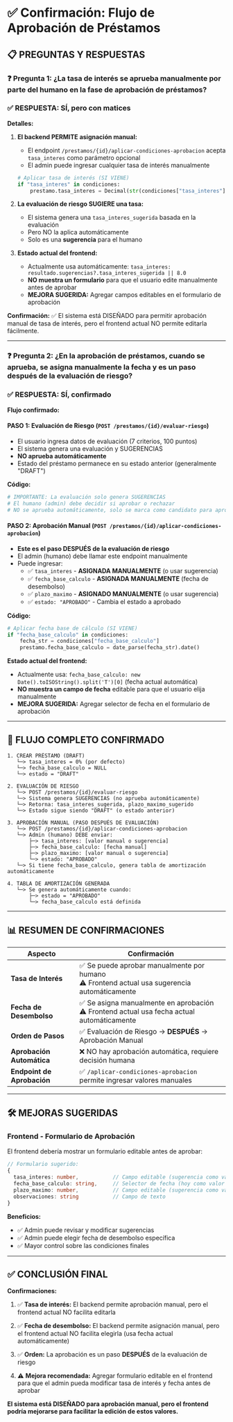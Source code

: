 # ✅ Confirmación: Flujo de Aprobación de Préstamos

## 📋 PREGUNTAS Y RESPUESTAS

### ❓ **Pregunta 1:** ¿La tasa de interés se aprueba manualmente por parte del humano en la fase de aprobación de préstamos?

### ✅ **RESPUESTA: SÍ, pero con matices**

**Detalles:**
1. **El backend PERMITE asignación manual:**
   - El endpoint `/prestamos/{id}/aplicar-condiciones-aprobacion` acepta `tasa_interes` como parámetro opcional
   - El admin puede ingresar cualquier tasa de interés manualmente
   ```python
   # Aplicar tasa de interés (SI VIENE)
   if "tasa_interes" in condiciones:
       prestamo.tasa_interes = Decimal(str(condiciones["tasa_interes"]))
   ```

2. **La evaluación de riesgo SUGIERE una tasa:**
   - El sistema genera una `tasa_interes_sugerida` basada en la evaluación
   - Pero NO la aplica automáticamente
   - Solo es una **sugerencia** para el humano

3. **Estado actual del frontend:**
   - Actualmente usa automáticamente: `tasa_interes: resultado.sugerencias?.tasa_interes_sugerida || 8.0`
   - **NO muestra un formulario** para que el usuario edite manualmente antes de aprobar
   - **MEJORA SUGERIDA:** Agregar campos editables en el formulario de aprobación

**Confirmación:** ✅ El sistema está DISEÑADO para permitir aprobación manual de tasa de interés, pero el frontend actual NO permite editarla fácilmente.

---

### ❓ **Pregunta 2:** ¿En la aprobación de préstamos, cuando se aprueba, se asigna manualmente la fecha y es un paso después de la evaluación de riesgo?

### ✅ **RESPUESTA: SÍ, confirmado**

**Flujo confirmado:**

#### **PASO 1: Evaluación de Riesgo** (`POST /prestamos/{id}/evaluar-riesgo`)
- El usuario ingresa datos de evaluación (7 criterios, 100 puntos)
- El sistema genera una evaluación y SUGERENCIAS
- **NO aprueba automáticamente**
- Estado del préstamo permanece en su estado anterior (generalmente "DRAFT")

**Código:**
```python
# IMPORTANTE: La evaluación solo genera SUGERENCIAS
# El humano (admin) debe decidir si aprobar o rechazar
# NO se aprueba automáticamente, solo se marca como candidato para aprobación
```

#### **PASO 2: Aprobación Manual** (`POST /prestamos/{id}/aplicar-condiciones-aprobacion`)
- **Este es el paso DESPUÉS de la evaluación de riesgo**
- El admin (humano) debe llamar este endpoint manualmente
- Puede ingresar:
  - ✅ `tasa_interes` - **ASIGNADA MANUALMENTE** (o usar sugerencia)
  - ✅ `fecha_base_calculo` - **ASIGNADA MANUALMENTE** (fecha de desembolso)
  - ✅ `plazo_maximo` - **ASIGNADO MANUALMENTE** (o usar sugerencia)
  - ✅ `estado: "APROBADO"` - Cambia el estado a aprobado

**Código:**
```python
# Aplicar fecha base de cálculo (SI VIENE)
if "fecha_base_calculo" in condiciones:
    fecha_str = condiciones["fecha_base_calculo"]
    prestamo.fecha_base_calculo = date_parse(fecha_str).date()
```

**Estado actual del frontend:**
- Actualmente usa: `fecha_base_calculo: new Date().toISOString().split('T')[0]` (fecha actual automática)
- **NO muestra un campo de fecha** editable para que el usuario elija manualmente
- **MEJORA SUGERIDA:** Agregar selector de fecha en el formulario de aprobación

---

## 🔄 FLUJO COMPLETO CONFIRMADO

```
1. CREAR PRÉSTAMO (DRAFT)
   └─> tasa_interes = 0% (por defecto)
   └─> fecha_base_calculo = NULL
   └─> estado = "DRAFT"

2. EVALUACIÓN DE RIESGO
   └─> POST /prestamos/{id}/evaluar-riesgo
   └─> Sistema genera SUGERENCIAS (no aprueba automáticamente)
   └─> Retorna: tasa_interes_sugerida, plazo_maximo_sugerido
   └─> Estado sigue siendo "DRAFT" (o estado anterior)

3. APROBACIÓN MANUAL (PASO DESPUÉS DE EVALUACIÓN)
   └─> POST /prestamos/{id}/aplicar-condiciones-aprobacion
   └─> Admin (humano) DEBE enviar:
       ├─> tasa_interes: [valor manual o sugerencia]
       ├─> fecha_base_calculo: [fecha manual]
       ├─> plazo_maximo: [valor manual o sugerencia]
       └─> estado: "APROBADO"
   └─> Si tiene fecha_base_calculo, genera tabla de amortización automáticamente

4. TABLA DE AMORTIZACIÓN GENERADA
   └─> Se genera automáticamente cuando:
       ├─> estado = "APROBADO"
       └─> fecha_base_calculo está definida
```

---

## 📊 RESUMEN DE CONFIRMACIONES

| Aspecto | Confirmación |
|---------|--------------|
| **Tasa de Interés** | ✅ Se puede aprobar manualmente por humano<br>⚠️ Frontend actual usa sugerencia automáticamente |
| **Fecha de Desembolso** | ✅ Se asigna manualmente en aprobación<br>⚠️ Frontend actual usa fecha actual automáticamente |
| **Orden de Pasos** | ✅ Evaluación de Riesgo → **DESPUÉS** → Aprobación Manual |
| **Aprobación Automática** | ❌ NO hay aprobación automática, requiere decisión humana |
| **Endpoint de Aprobación** | ✅ `/aplicar-condiciones-aprobacion` permite ingresar valores manuales |

---

## 🛠️ MEJORAS SUGERIDAS

### **Frontend - Formulario de Aprobación**

El frontend debería mostrar un formulario editable antes de aprobar:

```typescript
// Formulario sugerido:
{
  tasa_interes: number,           // Campo editable (sugerencia como valor inicial)
  fecha_base_calculo: string,     // Selector de fecha (hoy como valor inicial)
  plazo_maximo: number,           // Campo editable (sugerencia como valor inicial)
  observaciones: string           // Campo de texto
}
```

**Beneficios:**
- ✅ Admin puede revisar y modificar sugerencias
- ✅ Admin puede elegir fecha de desembolso específica
- ✅ Mayor control sobre las condiciones finales

---

## ✅ CONCLUSIÓN FINAL

**Confirmaciones:**

1. ✅ **Tasa de interés:** El backend permite aprobación manual, pero el frontend actual NO facilita editarla

2. ✅ **Fecha de desembolso:** El backend permite asignación manual, pero el frontend actual NO facilita elegirla (usa fecha actual automáticamente)

3. ✅ **Orden:** La aprobación es un paso **DESPUÉS** de la evaluación de riesgo

4. ⚠️ **Mejora recomendada:** Agregar formulario editable en el frontend para que el admin pueda modificar tasa de interés y fecha antes de aprobar

**El sistema está DISEÑADO para aprobación manual, pero el frontend podría mejorarse para facilitar la edición de estos valores.**

